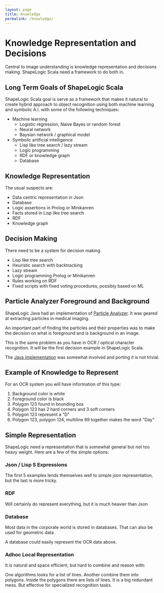 ```yaml
---
layout: page
title: Knowledge
permalink: /knowledge/
---
```


# Knowledge Representation and Decisions #

Central to image understanding is knowledge representation and decisions 
making. ShapeLogic Scala need a framework to do both in. 

## Long Term Goals of ShapeLogic Scala ##

ShapeLogic Scala goal is serve as a framework that makes it natural to create 
hybrid approach to object recognition using both machine learning and symbolic 
A.I. with some of the following techniques:

* Machine learning
  * Logistic regression, Naive Bayes or random forest
  * Neural network
  * Baysian network / graphical model
* Symbolic artificial intelligence
  * Lisp like tree search / lazy stream
  * Logic programming
  * RDF or knowledge graph
  * Database

## Knowledge Representation ##

The usual suspects are:

* Data centric representation in Json
* Database
* Logic assertions in Prolog or Minikanren
* Facts stored in Lisp like tree search
* RDF
* Knowledge graph

## Decision Making ##
  
There need to be a system for decision making.

* Lisp like tree search
* Heuristic search with backtracking
* Lazy stream
* Logic programming Prolog or Minikanren
* Rules working on RDF 
* Fixed scripts with fixed voting procedures, possibly based on ML

## Particle Analyzer Foreground and Background ##

ShapeLogic Java had an implementation of 
[Particle Analyzer](http://www.shapelogic.org/particle.html).
It was geared at extracting particles in medical imaging. 

An important part of finding the particles and their properties was to make 
the decision on what is foreground and is background in an image. 

This is the same problem as you have in OCR / optical character recognition.
It will be the first decision example in ShapeLogic Scala.

The [Java implementation](https://github.com/sami-badawi/shapelogic-java/blob/master/src/main/java/org/shapelogic/imageprocessing/BaseParticleCounter.java) was somewhat involved and porting it is not trivial.

## Example of Knowledge to Represent ##

For an OCR system you will have information of this type:

1. Background color is white
1. Foreground color is black
1. Polygon 123 found in bounding box
1. Polygon 123 has 2 hard corners and 3 soft corners
1. Polygon 123 represent a "D"
1. Polygon 123, polygon 124, multiline 89 together makes the word "Day"

## Simple Representation ##

ShapeLogic need a representation that is somewhat general but not too 
heavy weight. Here are a few of the simple options:

### Json / Lisp S Expressions ###

The first 5 examples lends themselves well to simple json representation, 
but the last is more tricky.

### RDF ###

Will certainly do represent everything, but it is much heavier than Json

### Database ###

Most data in the corporate world is stored in databases. That can also be used
for geometric data.

A database could easily represent the OCR data above.

### Adhoc Local Representation ###

It is natural and space efficient, but hard to combine and reason with:

One algorithms looks for a list of lines.
Another combine them into polygons. Inside the polygons there are lists of lines.
It is a big redundant mess. But effective for specialized recognition tasks.

